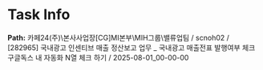 # Task Info

**Path:** 카페24(주)\본사사업장\[CG]MI본부\MIH그룹\밸류업팀 / scnoh02 / [282965] 국내광고 인센티브 매출 정산보고 업무 _ 국내광고 매출전표 발행여부 체크 구글독스 내 자동화 N열 체크 하기 / 2025-08-01_00-00-00

